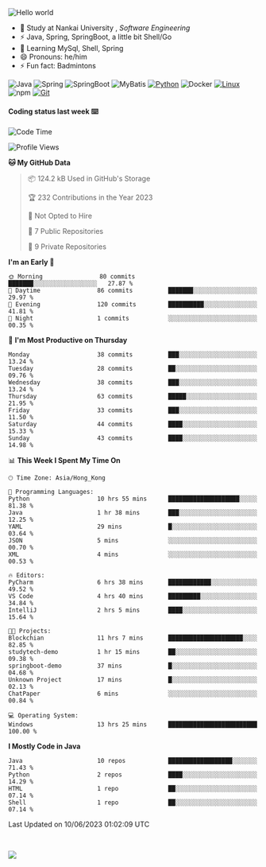 

<img src="https://raw.githubusercontent.com/sagar-viradiya/sagar-viradiya/master/resources/banner.png" alt="Hello world">


<br/>


- 🍻  Study at Nankai University , _Software Engineering_
- ⚡  Java, Spring, SpringBoot, a little bit Shell/Go
- 🌱 Learning MySql, Shell, Spring
- 😄 Pronouns: he/him
- ⚡ Fun fact: Badmintons

![Java](https://img.shields.io/badge/-Java-007396?style=flat-square&logo=java&logoColor=ffffff)
![Spring](https://img.shields.io/badge/-Spring-green)
![SpringBoot](https://img.shields.io/badge/-SpringBoot-green)
![MyBatis](https://img.shields.io/badge/-MyBatis-yellowgreen)
[![Python](https://img.shields.io/badge/-Python-3776AB?style=flat-square&logo=python&logoColor=ffffff)](https://www.python.org/)
![Docker](https://img.shields.io/badge/Docker-2496ED?style=flat-square&logo=docker&logoColor=ffffff)
[![Linux](https://img.shields.io/badge/-Linux-333333?style=flat-square&logo=linux&logoColor=white)](https://www.linuxfoundation.org/)
![npm](https://img.shields.io/badge/-NPM-CB3837?style=flat-square&logo=npm&logoColor=white)
[![Git](https://img.shields.io/badge/-Git-f05032?style=flat-square&logo=git&logoColor=white)](https://git-scm.com/)

#### Coding status last week ⌨️

<!--START_SECTION:waka-->
![Code Time](http://img.shields.io/badge/Code%20Time-210%20hrs%2018%20mins-blue)

![Profile Views](http://img.shields.io/badge/Profile%20Views-0-blue)

**🐱 My GitHub Data** 

> 📦 124.2 kB Used in GitHub's Storage 
 > 
> 🏆 232 Contributions in the Year 2023
 > 
> 🚫 Not Opted to Hire
 > 
> 📜 7 Public Repositories 
 > 
> 🔑 9 Private Repositories 
 > 
**I'm an Early 🐤** 

```text
🌞 Morning                80 commits          ███████░░░░░░░░░░░░░░░░░░   27.87 % 
🌆 Daytime                86 commits          ███████░░░░░░░░░░░░░░░░░░   29.97 % 
🌃 Evening                120 commits         ██████████░░░░░░░░░░░░░░░   41.81 % 
🌙 Night                  1 commits           ░░░░░░░░░░░░░░░░░░░░░░░░░   00.35 % 
```
📅 **I'm Most Productive on Thursday** 

```text
Monday                   38 commits          ███░░░░░░░░░░░░░░░░░░░░░░   13.24 % 
Tuesday                  28 commits          ██░░░░░░░░░░░░░░░░░░░░░░░   09.76 % 
Wednesday                38 commits          ███░░░░░░░░░░░░░░░░░░░░░░   13.24 % 
Thursday                 63 commits          █████░░░░░░░░░░░░░░░░░░░░   21.95 % 
Friday                   33 commits          ███░░░░░░░░░░░░░░░░░░░░░░   11.50 % 
Saturday                 44 commits          ████░░░░░░░░░░░░░░░░░░░░░   15.33 % 
Sunday                   43 commits          ████░░░░░░░░░░░░░░░░░░░░░   14.98 % 
```


📊 **This Week I Spent My Time On** 

```text
🕑︎ Time Zone: Asia/Hong_Kong

💬 Programming Languages: 
Python                   10 hrs 55 mins      ████████████████████░░░░░   81.38 % 
Java                     1 hr 38 mins        ███░░░░░░░░░░░░░░░░░░░░░░   12.25 % 
YAML                     29 mins             █░░░░░░░░░░░░░░░░░░░░░░░░   03.64 % 
JSON                     5 mins              ░░░░░░░░░░░░░░░░░░░░░░░░░   00.70 % 
XML                      4 mins              ░░░░░░░░░░░░░░░░░░░░░░░░░   00.53 % 

🔥 Editors: 
PyCharm                  6 hrs 38 mins       ████████████░░░░░░░░░░░░░   49.52 % 
VS Code                  4 hrs 40 mins       █████████░░░░░░░░░░░░░░░░   34.84 % 
IntelliJ                 2 hrs 5 mins        ████░░░░░░░░░░░░░░░░░░░░░   15.64 % 

🐱‍💻 Projects: 
Blockchian               11 hrs 7 mins       █████████████████████░░░░   82.85 % 
studytech-demo           1 hr 15 mins        ██░░░░░░░░░░░░░░░░░░░░░░░   09.38 % 
springboot-demo          37 mins             █░░░░░░░░░░░░░░░░░░░░░░░░   04.68 % 
Unknown Project          17 mins             █░░░░░░░░░░░░░░░░░░░░░░░░   02.13 % 
ChatPaper                6 mins              ░░░░░░░░░░░░░░░░░░░░░░░░░   00.84 % 

💻 Operating System: 
Windows                  13 hrs 25 mins      █████████████████████████   100.00 % 
```

**I Mostly Code in Java** 

```text
Java                     10 repos            ██████████████████░░░░░░░   71.43 % 
Python                   2 repos             ████░░░░░░░░░░░░░░░░░░░░░   14.29 % 
HTML                     1 repo              ██░░░░░░░░░░░░░░░░░░░░░░░   07.14 % 
Shell                    1 repo              ██░░░░░░░░░░░░░░░░░░░░░░░   07.14 % 
```




 Last Updated on 10/06/2023 01:02:09 UTC
<!--END_SECTION:waka-->

<br/>

![](https://github-profile-trophy.vercel.app/?username=quincysky&column=7)







